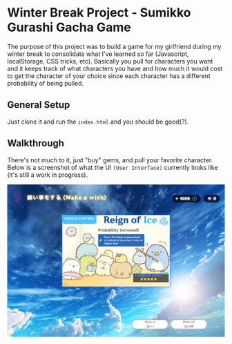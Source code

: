 # Winter Break Project - Sumikko Gurashi Gacha Game

The purpose of this project was to build a game for my girlfriend during my winter break to consolidate what I've learned so far (Javascript, localStorage, CSS tricks, etc). Basically you pull for characters you want and it keeps track of what characters you have and how much it would cost to get the character of your choice since each character has a different probability of being pulled.

## General Setup

Just clone it and run the `index.html` and you should be good(?).

## Walkthrough

There's not much to it, just "buy" gems, and pull your favorite character. Below is a screenshot of what the UI `(User Interface)` currently looks like (it's still a work in progress).

![screenshot](/images/gacha-simulator.png "Screenshot")
